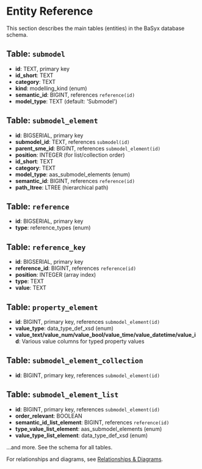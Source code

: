 # Entity Reference

This section describes the main tables (entities) in the BaSyx database schema.

## Table: `submodel`
- **id**: TEXT, primary key
- **id_short**: TEXT
- **category**: TEXT
- **kind**: modelling_kind (enum)
- **semantic_id**: BIGINT, references `reference(id)`
- **model_type**: TEXT (default: 'Submodel')

## Table: `submodel_element`
- **id**: BIGSERIAL, primary key
- **submodel_id**: TEXT, references `submodel(id)`
- **parent_sme_id**: BIGINT, references `submodel_element(id)`
- **position**: INTEGER (for list/collection order)
- **id_short**: TEXT
- **category**: TEXT
- **model_type**: aas_submodel_elements (enum)
- **semantic_id**: BIGINT, references `reference(id)`
- **path_ltree**: LTREE (hierarchical path)

## Table: `reference`
- **id**: BIGSERIAL, primary key
- **type**: reference_types (enum)

## Table: `reference_key`
- **id**: BIGSERIAL, primary key
- **reference_id**: BIGINT, references `reference(id)`
- **position**: INTEGER (array index)
- **type**: TEXT
- **value**: TEXT

## Table: `property_element`
- **id**: BIGINT, primary key, references `submodel_element(id)`
- **value_type**: data_type_def_xsd (enum)
- **value_text/value_num/value_bool/value_time/value_datetime/value_id**: Various value columns for typed property values

## Table: `submodel_element_collection`
- **id**: BIGINT, primary key, references `submodel_element(id)`

## Table: `submodel_element_list`
- **id**: BIGINT, primary key, references `submodel_element(id)`
- **order_relevant**: BOOLEAN
- **semantic_id_list_element**: BIGINT, references `reference(id)`
- **type_value_list_element**: aas_submodel_elements (enum)
- **value_type_list_element**: data_type_def_xsd (enum)

...and more. See the schema for all tables.

For relationships and diagrams, see [Relationships & Diagrams](./relationships.md).
